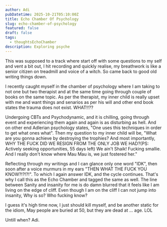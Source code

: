 ```yaml
---
author: Adi
pubDatetime: 2025-10-21T05:10:00Z
title: Echo Chamber Of Psychology
slug: echo-chamber-of-psychology
featured: false
draft: false
tags:
  - thoughtsEchoChamber
description: Exploring psyche
---
```


This was supposed to a track where start off with some questions to my self and vent a bit out, I hit recording and quickly realise, my breathwork is like a senior citizen on treadmill and voice of a witch. So came back to good old writing things down.

I recently caught myself in the chamber of psychology where I am taking to not one but two therapist and at the same time going through couple of books on the same topic. As per the therapist, my inner child is really upset with me and want things and senarios as per his will and other end book states the trauma does not exist. WHAT!!??

Undergoing CBTs and Psychodynamic, and it is chilling, going through event and experiencing them again and again is as disturbing as hell. And on other end Adlerian psychology states, "One uses this techniques in order to get what ones what". Then my question to my inner child will be, "What are you gonna achieve by destroying the trophies? And most importantly, WHY THE FUCK DID WE RESIGN FROM THE ONLY JOB WE HAD?(PS: Actively seeking opportunities, 55 days left) We ain't Shaik! Fucking smallie. And I really don't know where Mau Mau is, we just fostered her."

Reflecting through my writings and I can glance only one word "IDK", then soon after a voice murmurs in my ears "THEN WHAT THE FUCK YOU KNOW?!?!?!". To which I again answer IDK, and the cycle continues. That's why I call this as the Echo Chamber and tagged the same as well. The line between Sanity and insanity for me is do damn blurred that it feels like I am living on the edge of cliff. Even though I am on the cliff I can not jump into insanity, Why is so? Who fucking know?

I guess it's high time now, I just should kill myself, and be another static for the idiom, May people are buried at 50, but they are dead at … age. LOL

Untill when? Adi.
